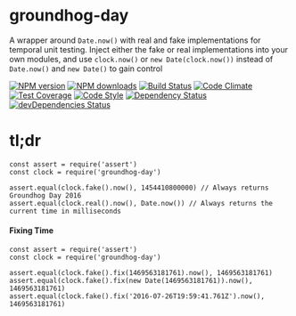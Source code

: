 # groundhog-day
A wrapper around ```Date.now()``` with real and fake implementations for temporal unit testing. Inject either the fake or real implementations into your own modules, and use ```clock.now()``` or ```new Date(clock.now())``` instead of ```Date.now()``` and ```new Date()``` to gain control

[![NPM version](https://img.shields.io/npm/v/groundhog-day.svg?style=flat-square)](https://www.npmjs.com/package/groundhog-day)
[![NPM downloads](https://img.shields.io/npm/dm/groundhog-day.svg?style=flat-square)](https://www.npmjs.com/package/groundhog-day)
[![Build Status](https://img.shields.io/travis/guidesmiths/groundhog-day/master.svg)](https://travis-ci.org/guidesmiths/groundhog-day)
[![Code Climate](https://codeclimate.com/github/guidesmiths/groundhog-day/badges/gpa.svg)](https://codeclimate.com/github/guidesmiths/groundhog-day)
[![Test Coverage](https://codeclimate.com/github/guidesmiths/groundhog-day/badges/coverage.svg)](https://codeclimate.com/github/guidesmiths/groundhog-day/coverage)
[![Code Style](https://img.shields.io/badge/code%20style-imperative-brightgreen.svg)](https://github.com/guidesmiths/eslint-config-imperative)
[![Dependency Status](https://david-dm.org/guidesmiths/groundhog-day.svg)](https://david-dm.org/guidesmiths/groundhog-day)
[![devDependencies Status](https://david-dm.org/guidesmiths/groundhog-day/dev-status.svg)](https://david-dm.org/guidesmiths/groundhog-day?type=dev)

# tl;dr
```
const assert = require('assert')
const clock = require('groundhog-day')

assert.equal(clock.fake().now(), 1454410800000) // Always returns Groundhog Day 2016
assert.equal(clock.real().now(), Date.now()) // Always returns the current time in milliseconds
```

#### Fixing Time
```
const assert = require('assert')
const clock = require('groundhog-day')

assert.equal(clock.fake().fix(1469563181761).now(), 1469563181761)
assert.equal(clock.fake().fix(new Date(1469563181761)).now(), 1469563181761)
assert.equal(clock.fake().fix('2016-07-26T19:59:41.761Z').now(), 1469563181761)
```
